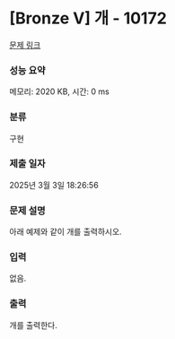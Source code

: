 # [Bronze V] 개 - 10172 

[문제 링크](https://www.acmicpc.net/problem/10172) 

### 성능 요약

메모리: 2020 KB, 시간: 0 ms

### 분류

구현

### 제출 일자

2025년 3월 3일 18:26:56

### 문제 설명

<p style="user-select: auto !important;">아래 예제와 같이 개를 출력하시오.</p>

### 입력 

 <p style="user-select: auto !important;">없음.</p>

### 출력 

 <p style="user-select: auto !important;">개를 출력한다.</p>

